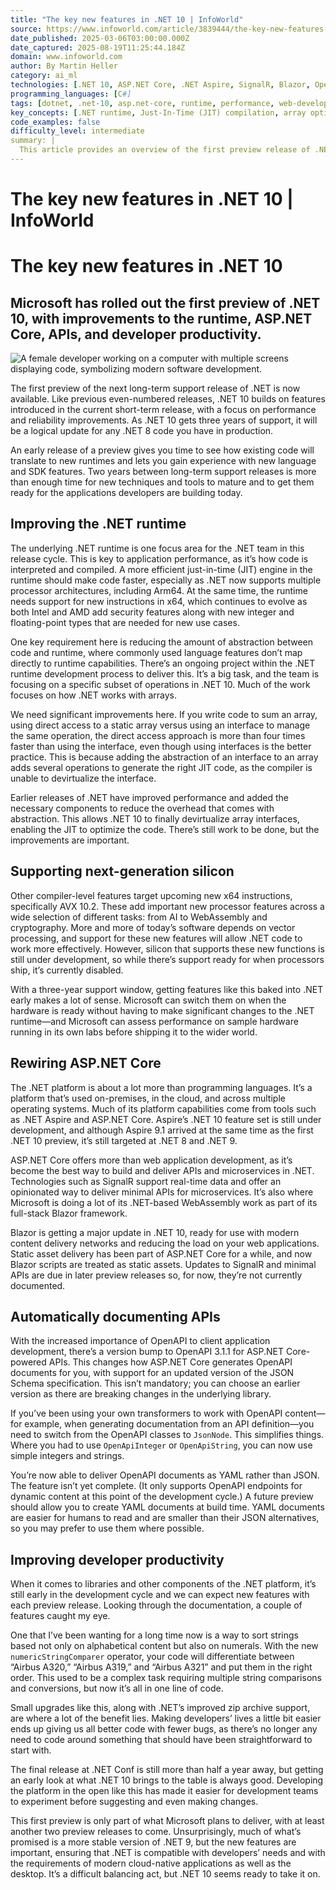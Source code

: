 ```yaml
---
title: "The key new features in .NET 10 | InfoWorld"
source: https://www.infoworld.com/article/3839444/the-key-new-features-in-net-10.html?utm_source=bonobopress&utm_medium=newsletter&utm_campaign=2024
date_published: 2025-03-06T03:00:00.000Z
date_captured: 2025-08-19T11:25:44.184Z
domain: www.infoworld.com
author: By Martin Heller
category: ai_ml
technologies: [.NET 10, ASP.NET Core, .NET Aspire, SignalR, Blazor, OpenAPI, JSON Schema, WebAssembly, Intel AVX 10.2, Arm64, x64, JSON, YAML]
programming_languages: [C#]
tags: [dotnet, .net-10, asp.net-core, runtime, performance, web-development, api, developer-productivity, preview, long-term-support]
key_concepts: [.NET runtime, Just-In-Time (JIT) compilation, array optimization, hardware acceleration, API development, microservices, OpenAPI documentation, developer productivity]
code_examples: false
difficulty_level: intermediate
summary: |
  This article provides an overview of the first preview release of .NET 10, highlighting its key new features and improvements. The focus areas include significant enhancements to the underlying .NET runtime for better performance, particularly with JIT compilation and array handling, and support for next-generation processor architectures like Arm64 and upcoming x64 instructions (AVX 10.2). ASP.NET Core also receives updates, expanding its capabilities for web applications, APIs, and microservices, with notable improvements to Blazor and OpenAPI documentation. The release also introduces smaller, impactful features aimed at improving developer productivity, such as a new numeric string comparer. As a long-term support (LTS) release, .NET 10 aims for stability and compatibility with modern cloud-native and desktop applications.
---
```

# The key new features in .NET 10 | InfoWorld

# The key new features in .NET 10

## Microsoft has rolled out the first preview of .NET 10, with improvements to the runtime, ASP.NET Core, APIs, and developer productivity.

![A female developer working on a computer with multiple screens displaying code, symbolizing modern software development.](https://www.infoworld.com/wp-content/uploads/2025/03/3839444-0-98017200-1741251708-shutterstock_2324952341.jpg?quality=50&strip=all&w=1024)

The first preview of the next long-term support release of .NET is now available. Like previous even-numbered releases, .NET 10 builds on features introduced in the current short-term release, with a focus on performance and reliability improvements. As .NET 10 gets three years of support, it will be a logical update for any .NET 8 code you have in production.

An early release of a preview gives you time to see how existing code will translate to new runtimes and lets you gain experience with new language and SDK features. Two years between long-term support releases is more than enough time for new techniques and tools to mature and to get them ready for the applications developers are building today.

## Improving the .NET runtime

The underlying .NET runtime is one focus area for the .NET team in this release cycle. This is key to application performance, as it’s how code is interpreted and compiled. A more efficient just-in-time (JIT) engine in the runtime should make code faster, especially as .NET now supports multiple processor architectures, including Arm64. At the same time, the runtime needs support for new instructions in x64, which continues to evolve as both Intel and AMD add security features along with new integer and floating-point types that are needed for new use cases.

One key requirement here is reducing the amount of abstraction between code and runtime, where commonly used language features don’t map directly to runtime capabilities. There’s an ongoing project within the .NET runtime development process to deliver this. It’s a big task, and the team is focusing on a specific subset of operations in .NET 10. Much of the work focuses on how .NET works with arrays.

We need significant improvements here. If you write code to sum an array, using direct access to a static array versus using an interface to manage the same operation, the direct access approach is more than four times faster than using the interface, even though using interfaces is the better practice. This is because adding the abstraction of an interface to an array adds several operations to generate the right JIT code, as the compiler is unable to devirtualize the interface.

Earlier releases of .NET have improved performance and added the necessary components to reduce the overhead that comes with abstraction. This allows .NET 10 to finally devirtualize array interfaces, enabling the JIT to optimize the code. There’s still work to be done, but the improvements are important.

## Supporting next-generation silicon

Other compiler-level features target upcoming new x64 instructions, specifically AVX 10.2. These add important new processor features across a wide selection of different tasks: from AI to WebAssembly and cryptography. More and more of today’s software depends on vector processing, and support for these new features will allow .NET code to work more effectively. However, silicon that supports these new functions is still under development, so while there’s support ready for when processors ship, it’s currently disabled.

With a three-year support window, getting features like this baked into .NET early makes a lot of sense. Microsoft can switch them on when the hardware is ready without having to make significant changes to the .NET runtime—and Microsoft can assess performance on sample hardware running in its own labs before shipping it to the wider world.

## Rewiring ASP.NET Core

The .NET platform is about a lot more than programming languages. It’s a platform that’s used on-premises, in the cloud, and across multiple operating systems. Much of its platform capabilities come from tools such as .NET Aspire and ASP.NET Core. Aspire’s .NET 10 feature set is still under development, and although Aspire 9.1 arrived at the same time as the first .NET 10 preview, it’s still targeted at .NET 8 and .NET 9.

ASP.NET Core offers more than web application development, as it’s become the best way to build and deliver APIs and microservices in .NET. Technologies such as SignalR support real-time data and offer an opinionated way to deliver minimal APIs for microservices. It’s also where Microsoft is doing a lot of its .NET-based WebAssembly work as part of its full-stack Blazor framework.

Blazor is getting a major update in .NET 10, ready for use with modern content delivery networks and reducing the load on your web applications. Static asset delivery has been part of ASP.NET Core for a while, and now Blazor scripts are treated as static assets. Updates to SignalR and minimal APIs are due in later preview releases so, for now, they’re not currently documented.

## Automatically documenting APIs

With the increased importance of OpenAPI to client application development, there’s a version bump to OpenAPI 3.1.1 for ASP.NET Core-powered APIs. This changes how ASP.NET Core generates OpenAPI documents for you, with support for an updated version of the JSON Schema specification. This isn’t mandatory; you can choose an earlier version as there are breaking changes in the underlying library.

If you’ve been using your own transformers to work with OpenAPI content—for example, when generating documentation from an API definition—you need to switch from the OpenAPI classes to `JsonNode`. This simplifies things. Where you had to use `OpenApiInteger` or `OpenApiString`, you can now use simple integers and strings.

You’re now able to deliver OpenAPI documents as YAML rather than JSON. The feature isn’t yet complete. (It only supports OpenAPI endpoints for dynamic content at this point of the development cycle.) A future preview should allow you to create YAML documents at build time. YAML documents are easier for humans to read and are smaller than their JSON alternatives, so you may prefer to use them where possible.

## Improving developer productivity

When it comes to libraries and other components of the .NET platform, it’s still early in the development cycle and we can expect new features with each preview release. Looking through the documentation, a couple of features caught my eye.

One that I’ve been wanting for a long time now is a way to sort strings based not only on alphabetical content but also on numerals. With the new `numericStringComparer` operator, your code will differentiate between “Airbus A320,” “Airbus A319,” and “Airbus A321” and put them in the right order. This used to be a complex task requiring multiple string comparisons and conversions, but now it’s all in one line of code.

Small upgrades like this, along with .NET’s improved zip archive support, are where a lot of the benefit lies. Making developers’ lives a little bit easier ends up giving us all better code with fewer bugs, as there’s no longer any need to code around something that should have been straightforward to start with.

The final release at .NET Conf is still more than half a year away, but getting an early look at what .NET 10 brings to the table is always good. Developing the platform in the open like this has made it easier for development teams to experiment before suggesting and even making changes.

This first preview is only part of what Microsoft plans to deliver, with at least another two preview releases to come. Unsurprisingly, much of what’s promised is a more stable version of .NET 9, but the new features are important, ensuring that .NET is compatible with developers’ needs and with the requirements of modern cloud-native applications as well as the desktop. It’s a difficult balancing act, but .NET 10 seems ready to take it on.